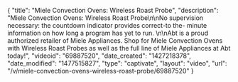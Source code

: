 {
    "title": "Miele Convection Ovens: Wireless Roast Probe",
    "description": "Miele Convection Ovens: Wireless Roast Probe\n\nNo supervision necessary: the countdown indicator provides correct-to the- minute information on how long a program has yet to run. \n\nAbt is a proud authorized retailer of Miele Appliances. Shop for Miele Convection Ovens with Wireless Roast Probes as well as the full line of Miele Appliances at Abt today!",
    "videoid": "69887520",
    "date_created": "1427218378",
    "date_modified": "1477515827",
    "type": "captivate",
    "layout": "video",
    "url": "\/v\/miele-convection-ovens-wireless-roast-probe\/69887520"
}